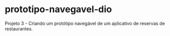 # prototipo-navegavel-dio
Projeto 3 - Criando um protótipo navegável de um aplicativo de reservas de restaurantes. 
